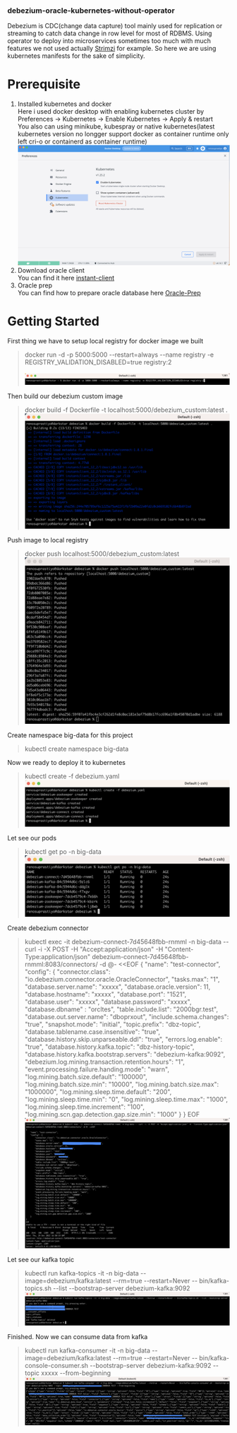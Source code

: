 ### debezium-oracle-kubernetes-without-operator

Debezium is CDC(change data capture) tool mainly used for replication or streaming to catch data change in row level for most of RDBMS. 
Using operator to deploy into microservices sometimes too much with much features we not used actually [Strimzi](https://strimzi.io) for example. So here we are using kubernetes manifests for the sake of simplicity.
# Prerequisite
1. Installed kubernetes and docker <br />
Here i used docker desktop with enabling kubernetes cluster by Preferences -> Kubernetes -> Enable Kubernetes -> Apply & restart <br />
You also can using minikube, kubespray or native kubernetes(latest kubernetes version no longger support docker as container runtime only left cri-o or containerd as container runtime)
![docker-desktop](https://github.com/renosuprastiyo/debezium-oracle-kubernetes-without-operator/blob/main/docker-desktop.png)
2. Download oracle client <br />
You can find it here [instant-client](https://www.oracle.com/database/technologies/instant-client/downloads.html) <br />
3. Oracle prep <br />
You can find how to prepare oracle database here [Oracle-Prep](https://debezium.io/documentation/reference/stable/connectors/oracle.html#_preparing_the_database)<br />
# Getting Started
First thing we have to setup local registry for docker image we built
>docker run -d -p 5000:5000 --restart=always --name registry -e REGISTRY_VALIDATION_DISABLED=true registry:2<br /><br />
>![local-registry](https://github.com/renosuprastiyo/debezium-oracle-kubernetes-without-operator/blob/main/local-registry.png)<br />

Then build our debezium custom image
>docker build -f Dockerfile -t localhost:5000/debezium_custom:latest .<br />
>![build-debezium-custom-image](https://github.com/renosuprastiyo/debezium-oracle-kubernetes-without-operator/blob/main/build-docker-image.png)<br />

Push image to local registry
>docker push localhost:5000/debezium_custom:latest<br />
>![push-image](https://github.com/renosuprastiyo/debezium-oracle-kubernetes-without-operator/blob/main/push-image.png)<br />

Create namespace big-data for this project
>kubectl create namespace big-data<br />

Now we ready to deploy it to kubernetes
>kubectl create -f debezium.yaml<br />
>![deploy-kubernetes](https://github.com/renosuprastiyo/debezium-oracle-kubernetes-without-operator/blob/main/deploy-kubernetes.png)<br />

Let see our pods
>kubectl get po -n big-data
>![get-pods](https://github.com/renosuprastiyo/debezium-oracle-kubernetes-without-operator/blob/main/get-pods.png)<br />

Create debezium connector
>kubectl exec -it debezium-connect-7d45648fbb-rnmml -n big-data -- curl -i -X POST -H "Accept:application/json" -H  "Content-Type:application/json" debezium-connect-7d45648fbb-rnmml:8083/connectors/ -d @- <<EOF
{
    "name": "test-connector",
    "config": {
        "connector.class": "io.debezium.connector.oracle.OracleConnector",
        "tasks.max": "1",
        "database.server.name": "xxxxx",
        "database.oracle.version": 11,
        "database.hostname": "xxxxx",
        "database.port": "1521",
        "database.user": "xxxxx",
        "database.password": "xxxxx",
        "database.dbname" : "orcltes",
        "table.include.list": "2000bgr.test",
        "database.out.server.name": "dboprxout",
        "include.schema.changes": "true",
        "snapshot.mode": "initial",
        "topic.prefix": "dbz-topic",
        "database.tablename.case.insensitive": "true",
        "database.history.skip.unparseable.ddl": "true",
        "errors.log.enable": "true",
        "database.history.kafka.topic": "dbz-history-topic",
        "database.history.kafka.bootstrap.servers": "debezium-kafka:9092",
        "debezium.log.mining.transaction.retention.hours": "1",
        "event.processing.failure.handing.mode": "warn",
        "log.mining.batch.size.default": "100000",
        "log.mining.batch.size.min": "10000",
        "log.mining.batch.size.max": "1000000",
        "log.mining.sleep.time.default": "200",
        "log.mining.sleep.time.min": "0",
        "log.mining.sleep.time.max": "1000",
        "log.mining.sleep.time.increment": "100",
        "log.mining.scn.gap.detection.gap.size.min": "1000"
    }
}
EOF
>![debezium-connector](https://github.com/renosuprastiyo/debezium-oracle-kubernetes-without-operator/blob/main/debezium-connector.png)<br />

Let see our kafka topic
>kubectl run kafka-topics -it -n big-data --image=debezium/kafka:latest --rm=true --restart=Never -- bin/kafka-topics.sh --list --bootstrap-server debezium-kafka:9092
>![kafka-topic](https://github.com/renosuprastiyo/debezium-oracle-kubernetes-without-operator/blob/main/kafka-topic.png)

Finished. Now we can consume data from kafka
>kubectl run kafka-consumer -it -n big-data --image=debezium/kafka:latest --rm=true --restart=Never -- bin/kafka-console-consumer.sh --bootstrap-server debezium-kafka:9092 --topic xxxxx --from-beginning
>![kafka-consume](https://github.com/renosuprastiyo/debezium-oracle-kubernetes-without-operator/blob/main/kafka-consume.png)
